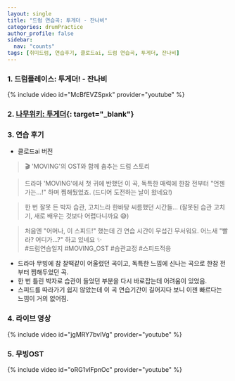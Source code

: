 ```yaml
---
layout: single
title: "드럼 연습곡: 투게더 - 잔나비"
categories: drumPractice
author_profile: false
sidebar:
  nav: "counts"
tags: [취미드럼, 연습후기, 클로드ai, 드럼 연습곡, 투게더, 잔나비]
---
```


### 1. 드럼플레이스: 투게더! - 잔나비

{% include video id="McBfEVZSpxk" provider="youtube" %}


### 2. [나무위키: 투게더](https://namu.wiki/w/%ED%88%AC%EA%B2%8C%EB%8D%94!){: target="_blank"}

### 3. 연습 후기
- 클로드ai 버전
> 🎬 'MOVING'의 OST와 함께 춤추는 드럼 스토리

> 드라마 'MOVING'에서 첫 귀에 반했던 이 곡,
> 독특한 매력에 한참 전부터 "언젠가는...!" 하며 찜해뒀었죠.
> (드디어 도전하는 날이 왔네요!)

> 한 번 잘못 든 박자 습관,
> 고치느라 한바탕 씨름했던 시간들...
> (잘못된 습관 고치기, 새로 배우는 것보다 어렵다니까요 😅)

> 처음엔 "어머나, 이 스피드!" 했는데
> 긴 연습 시간이 무섭긴 무서워요.
> 어느새 "빨라? 어디가...?" 하고 있네요 ✨<br>
> #드럼연습일지 #MOVING_OST #습관교정 #스피드적응

- 드라마 무빙에 참 찰떡같이 어울렸던 곡이고, 독특한 느낌에 신나는 곡으로 한참 전부터 찜해두었던 곡.
- 한 번 틀린 박자로 습관이 들었던 부분을 다시 바로잡는데 어려움이 있었음.
- 스피드를 따라가기 쉽지 않았는데 이 곡 연습기간이 길어지다 보니 이젠 빠르다는 느낌이 거의 없어짐.

### 4. 라이브 영상

{% include video id="jgMRY7bvIVg" provider="youtube" %}

### 5. 무빙OST

{% include video id="oRG1vIFpnOc" provider="youtube" %}
